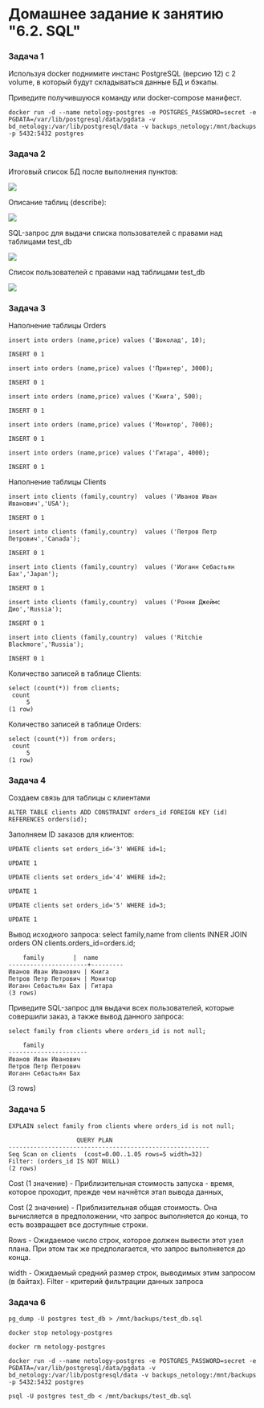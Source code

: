 # Домашнее задание к занятию "6.2. SQL"

### Задача 1

Используя docker поднимите инстанс PostgreSQL (версию 12) c 2 volume, в который будут складываться данные БД и бэкапы.

Приведите получившуюся команду или docker-compose манифест.

    docker run -d --name netology-postgres -e POSTGRES_PASSWORD=secret -e PGDATA=/var/lib/postgresql/data/pgdata -v bd_netology:/var/lib/postgresql/data -v backups_netology:/mnt/backups -p 5432:5432 postgres


### Задача 2

Итоговый список БД после выполнения пунктов:

![](https://i.ibb.co/zV0PW8r/dz6-1-2-1.png)

Описание таблиц (describe):

![](https://i.ibb.co/yybtHfF/dz6-1-2-2.png)

SQL-запрос для выдачи списка пользователей с правами над таблицами test_db

![](https://i.ibb.co/3z53xs1/dz6-1-2-3.png)

Список пользователей с правами над таблицами test_db

![](https://i.ibb.co/Jkw5kvy/dz6-1-2-4.png)

### Задача 3

Наполнение таблицы Orders

    insert into orders (name,price) values ('Шоколад', 10);

    INSERT 0 1

    insert into orders (name,price) values ('Принтер', 3000);

    INSERT 0 1

    insert into orders (name,price) values ('Книга', 500);

    INSERT 0 1

    insert into orders (name,price) values ('Монитор', 7000);

    INSERT 0 1

    insert into orders (name,price) values ('Гитара', 4000);

    INSERT 0 1

Наполнение таблицы Clients

    insert into clients (family,country)  values ('Иванов Иван Иванович','USA');

    INSERT 0 1

    insert into clients (family,country)  values ('Петров Петр Петрович','Canada');

    INSERT 0 1

    insert into clients (family,country)  values ('Иоганн Себастьян Бах','Japan');

    INSERT 0 1

    insert into clients (family,country)  values ('Ронни Джеймс Дио','Russia');

    INSERT 0 1

    insert into clients (family,country)  values ('Ritchie Blackmore','Russia');

    INSERT 0 1

Количество записей в таблице Clients:

    select (count(*)) from clients;
     count
         5
    (1 row)

Количество записей в таблице Orders:

    select (count(*)) from orders;
     count
         5
    (1 row)

### Задача 4
Создаем связь для таблицы с клиентами

    ALTER TABLE clients ADD CONSTRAINT orders_id FOREIGN KEY (id) REFERENCES orders(id);

Заполняем ID заказов для клиентов:

    UPDATE clients set orders_id='3' WHERE id=1;

    UPDATE 1

    UPDATE clients set orders_id='4' WHERE id=2;

    UPDATE 1

    UPDATE clients set orders_id='5' WHERE id=3;

    UPDATE 1

Вывод исходного запроса:
    select family,name from clients INNER JOIN orders ON clients.orders_id=orders.id;

        family        |  name
    ----------------------+---------
    Иванов Иван Иванович | Книга
    Петров Петр Петрович | Монитор
    Иоганн Себастьян Бах | Гитара
    (3 rows)

Приведите SQL-запрос для выдачи всех пользователей, которые совершили заказ, а также вывод данного запроса:

    select family from clients where orders_id is not null;

        family
    ----------------------
    Иванов Иван Иванович
    Петров Петр Петрович
    Иоганн Себастьян Бах
   (3 rows)

### Задача 5

    EXPLAIN select family from clients where orders_id is not null;

                       QUERY PLAN
    --------------------------------------------------------
    Seq Scan on clients  (cost=0.00..1.05 rows=5 width=32)
    Filter: (orders_id IS NOT NULL)
    (2 rows)


Cost (1 значение) - Приблизительная стоимость запуска - время, которое проходит, прежде чем начнётся этап вывода данных, 

Сost (2 значение) - Приблизительная общая стоимость. Она вычисляется в предположении, что запрос выполняется до конца, 
то есть возвращает все доступные строки.

Rows - Ожидаемое число строк, которое должен вывести этот узел плана. При этом так же предполагается, что запрос
выполняется до конца.

width - Ожидаемый средний размер строк, выводимых этим запросом (в байтах).
Filter - критерий фильтрации данных запроса

### Задача 6

    pg_dump -U postgres test_db > /mnt/backups/test_db.sql

    docker stop netology-postgres

    docker rm netology-postgres

    docker run -d --name netology-postgres -e POSTGRES_PASSWORD=secret -e PGDATA=/var/lib/postgresql/data/pgdata -v bd_netology:/var/lib/postgresql/data -v backups_netology:/mnt/backups -p 5432:5432 postgres

    psql -U postgres test_db < /mnt/backups/test_db.sql



